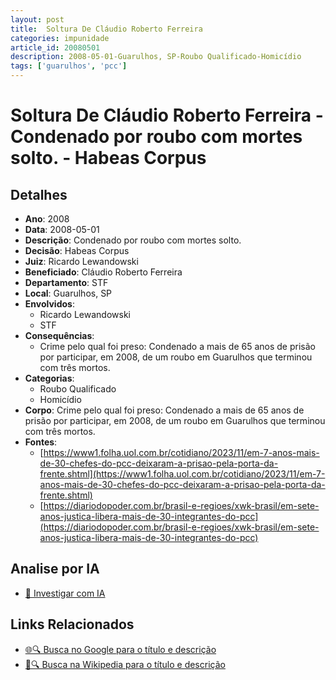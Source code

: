 ```yaml
---
layout: post
title:  Soltura De Cláudio Roberto Ferreira
categories: impunidade
article_id: 20080501
description: 2008-05-01-Guarulhos, SP-Roubo Qualificado-Homicídio
tags: ['guarulhos', 'pcc']
---
```


# Soltura De Cláudio Roberto Ferreira - Condenado por roubo com mortes solto. - Habeas Corpus

## Detalhes
- **Ano**: 2008
- **Data**: 2008-05-01
- **Descrição**: Condenado por roubo com mortes solto.
- **Decisão**: Habeas Corpus
- **Juiz**: Ricardo Lewandowski
- **Beneficiado**: Cláudio Roberto Ferreira
- **Departamento**: STF
- **Local**: Guarulhos, SP
- **Envolvidos**:
  - Ricardo Lewandowski
  - STF
- **Consequências**:
  - Crime pelo qual foi preso: Condenado a mais de 65 anos de prisão por participar, em 2008, de um roubo em Guarulhos que terminou com três mortos.
- **Categorias**:
  - Roubo Qualificado
  - Homicídio
- **Corpo**: Crime pelo qual foi preso: Condenado a mais de 65 anos de prisão por participar, em 2008, de um roubo em Guarulhos que terminou com três mortos.
- **Fontes**:
  - [https://www1.folha.uol.com.br/cotidiano/2023/11/em-7-anos-mais-de-30-chefes-do-pcc-deixaram-a-prisao-pela-porta-da-frente.shtml](https://www1.folha.uol.com.br/cotidiano/2023/11/em-7-anos-mais-de-30-chefes-do-pcc-deixaram-a-prisao-pela-porta-da-frente.shtml)
  - [https://diariodopoder.com.br/brasil-e-regioes/xwk-brasil/em-sete-anos-justica-libera-mais-de-30-integrantes-do-pcc](https://diariodopoder.com.br/brasil-e-regioes/xwk-brasil/em-sete-anos-justica-libera-mais-de-30-integrantes-do-pcc)

## Analise por IA
- [🤖 Investigar com IA](https://www.perplexity.ai/search?q=%22decis%C3%B5es%20judiciais%20Brasil%22%20Soltura%20De%20Cl%C3%A1udio%20Roberto%20Ferreira%20Condenado%20por%20roubo%20com%20mortes%20solto.%20Guarulhos%2C%20SP%202008-05-01%20Ricardo%20Lewandowski%20Cl%C3%A1udio%20Roberto%20Ferreira)

## Links Relacionados
- [🌐🔍 Busca no Google para o título e descrição](https://www.google.com/search?q=%22decis%C3%B5es%20judiciais%20Brasil%22%20Soltura%20De%20Cl%C3%A1udio%20Roberto%20Ferreira%20Condenado%20por%20roubo%20com%20mortes%20solto.%20Guarulhos%2C%20SP%202008-05-01%20Ricardo%20Lewandowski%20Cl%C3%A1udio%20Roberto%20Ferreira)
- [📖🔍 Busca na Wikipedia para o título e descrição](https://pt.wikipedia.org/w/index.php?search=%22decis%C3%B5es%20judiciais%20Brasil%22%20Soltura%20De%20Cl%C3%A1udio%20Roberto%20Ferreira%20Condenado%20por%20roubo%20com%20mortes%20solto.%20Guarulhos%2C%20SP%202008-05-01%20Ricardo%20Lewandowski%20Cl%C3%A1udio%20Roberto%20Ferreira)


